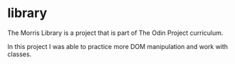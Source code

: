 # library

The Morris Library is a project that is part of The Odin Project curriculum.

In this project I was able to practice more DOM manipulation and work with classes.
